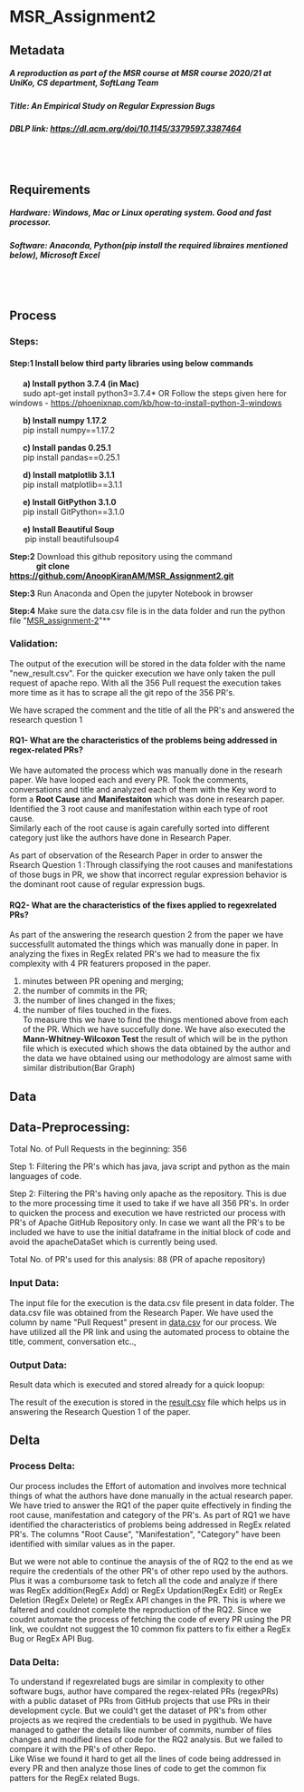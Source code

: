 # MSR_Assignment2

## Metadata   
##### A reproduction as part of the MSR course at MSR course 2020/21 at UniKo, CS department, SoftLang Team   
##### Title: An Empirical Study on Regular Expression Bugs   
##### DBLP link: https://dl.acm.org/doi/10.1145/3379597.3387464  

<br/>
<br/>

## Requirements   
##### Hardware: Windows, Mac or Linux operating system. Good and fast processor.
##### Software: Anaconda, Python(pip install the required libraires mentioned below), Microsoft Excel

<br/>
<br/>

## Process   
### Steps:   
#### **Step:1 Install below third party libraries using below commands**

  &nbsp;&nbsp;&nbsp;&nbsp;&nbsp;&nbsp;**a) Install python 3.7.4 (in Mac)**   
  &nbsp;&nbsp;&nbsp;&nbsp;&nbsp;&nbsp;sudo apt-get install python3=3.7.4* OR Follow the steps given here for windows - https://phoenixnap.com/kb/how-to-install-python-3-windows 

  &nbsp;&nbsp;&nbsp;&nbsp;&nbsp;&nbsp;**b) Install numpy 1.17.2**   
  &nbsp;&nbsp;&nbsp;&nbsp;&nbsp;&nbsp;pip install numpy==1.17.2   

  &nbsp;&nbsp;&nbsp;&nbsp;&nbsp;&nbsp;**c) Install pandas 0.25.1**   
  &nbsp;&nbsp;&nbsp;&nbsp;&nbsp;&nbsp;pip install pandas==0.25.1   

  &nbsp;&nbsp;&nbsp;&nbsp;&nbsp;&nbsp;**d) Install matplotlib 3.1.1**   
  &nbsp;&nbsp;&nbsp;&nbsp;&nbsp;&nbsp;pip install matplotlib==3.1.1    

  &nbsp;&nbsp;&nbsp;&nbsp;&nbsp;&nbsp;**e) Install GitPython 3.1.0**   
  &nbsp;&nbsp;&nbsp;&nbsp;&nbsp;&nbsp;pip install GitPython==3.1.0   
  
  &nbsp;&nbsp;&nbsp;&nbsp;&nbsp;&nbsp;**e) Install Beautiful Soup**   
  &nbsp;&nbsp;&nbsp;&nbsp;&nbsp;&nbsp; pip install beautifulsoup4
  

**Step:2** Download this github repository using the command  
&nbsp;&nbsp;&nbsp;&nbsp;&nbsp;&nbsp;&nbsp;&nbsp;&nbsp;&nbsp;&nbsp;&nbsp;**git clone https://github.com/AnoopKiranAM/MSR_Assignment2.git**     

**Step:3** Run Anaconda and Open the jupyter Notebook in browser    

**Step:4** Make sure the data.csv file is in the data folder and run the python file "[MSR_assignment-2](https://github.com/AnoopKiranAM/MSR_Assignment2/blob/main/process/MSR_assignment-2.ipynb)"**     

### Validation:

The output of the execution will be stored in the data folder with the name "new_result.csv". For the quicker execution we have only taken the pull request of apache repo. With all the 356 Pull request the execution takes more time as it has to scrape all the git repo of the 356 PR's.   

We have scraped the comment and the title of all the PR's and answered the research question 1

#### RQ1- What are the characteristics of the problems being addressed in regex-related PRs?   
We have automated the process which was manually done in the researh paper. We have looped each and every PR. Took the comments, conversations and title and analyzed each of them with the Key word to form a **Root Cause** and **Manifestaiton** which was done in research paper. Identified the 3 root cause and manifestation within each type of root cause.   
Similarly each of the root cause is again carefully sorted into different category just like the authors have done in Research Paper.   
   
As part of observation of the Research Paper in order to answer the Rsearch Question 1 :Through classifying the root causes and manifestations of those bugs in PR, we show that incorrect regular expression behavior is the dominant root cause of regular expression bugs.   

#### RQ2- What are the characteristics of the fixes applied to regexrelated PRs?   

As part of the answering the research question 2 from the paper we have successfullt automated the things which was manually done in paper. In analyzing the fixes in RegEx related PR's we had to measure the fix complexity with 4 PR featurers proposed in the paper.   
1) minutes between PR opening and merging;    
2) the number of commits in the PR;    
3) the number of lines changed in the fixes;    
4) the number of files touched in the fixes.    
To measure this we have to find the things mentioned above from each of the PR. Which we have succefully done. We have also executed the **Mann-Whitney-Wilcoxon Test** the result of which will be in the python file which is executed which shows the data obtained by the author and the data we have obtained using our methodology are almost same with similar distribution(Bar Graph)   


## Data   
## Data-Preprocessing:   

Total No. of Pull Requests in the beginning: 356   

Step 1: Filtering the PR's which has java, java script and python as the main languages of code. 

Step 2: Filtering the  PR's having only apache as the repository. This is due to the more processing time it used to take if we have all 356 PR's. In order to quicken the process and execution we have restricted our process with PR's of Apache GitHub Repository only. In case we want all the PR's to be included we have to use the initial dataframe in the initial block of code and avoid the apacheDataSet which is currently being used. 

Total No. of PR's used for this analysis: 88 (PR of apache repository)     


### Input Data: 
The input file for the execution is the data.csv file present in data folder. The data.csv file was obtained from the Research Paper.  We have used the column by name "Pull Request" present in [data.csv](https://github.com/AnoopKiranAM/MSR_Assignment2/blob/main/data/data.csv) for our process. We have utilized all the PR link and using the automated process to obtaine the title, comment, conversation etc.., 

### Output Data:    
Result data which is executed and stored already for a quick loopup:   

The result of the execution is stored in the [result.csv](https://github.com/AnoopKiranAM/MSR_Assignment2/blob/main/data/result.csv) file which helps us in answering the Research Question 1 of the paper.    

## Delta   
### Process Delta:   
Our process includes the Effort of automation and involves more technical things of what the authors have done manually in the actual research paper. We have tried to answer the RQ1 of the paper quite effectively in finding the root cause, manifestation and category of the PR's. As part of RQ1 we have identified the characteristics of problems being addressed in RegEx related PR's. The columns "Root Cause", "Manifestation", "Category" have been identified with similar values as in the paper.  

But we were not able to continue the anaysis of the of RQ2 to the end as we require the credentials of the other PR's of other repo used by the authors. Plus it was a combursome task to fetch all the code and analyze if there was RegEx addition(RegEx Add) or RegEx Updation(RegEx Edit) or RegEx Deletion (RegEx Delete) or RegEx API changes in the PR. This is where we faltered and couldnot complete the reproduction of the RQ2. Since we coudnt automate the process of fetching the code of every PR using the PR link, we couldnt not suggest the 10 common fix patters to fix either a RegEx Bug or RegEx API Bug.   


### Data Delta:   

To understand if regexrelated bugs are similar in complexity to other software bugs, author have compared the regex-related PRs (regexPRs) with a public dataset of PRs from GitHub projects that use PRs in their development cycle. But we could't get the dataset of PR's from other projects as we reqired the credentials to be used in pygithub. We have managed to gather the details like number of commits, number of files changes and modified lines of code for the RQ2 analysis. But we failed to compare it with the PR's of other Repo.   
Like Wise we found it hard to get all the lines of code being addressed in every PR and then analyze those lines of code to get the common fix patters for the RegEx related Bugs.   





